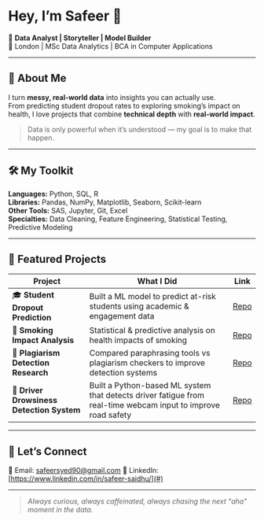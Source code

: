 # Hey, I’m Safeer 👋

🎯 **Data Analyst | Storyteller | Model Builder**  
📍 London | MSc Data Analytics | BCA in Computer Applications  

---

## 🚀 About Me

I turn **messy, real-world data** into insights you can actually use.  
From predicting student dropout rates to exploring smoking’s impact on health, I love projects that combine **technical depth** with **real-world impact**.

> Data is only powerful when it’s understood — my goal is to make that happen.

---

## 🛠 My Toolkit
**Languages:** Python, SQL, R  
**Libraries:** Pandas, NumPy, Matplotlib, Seaborn, Scikit-learn  
**Other Tools:** SAS, Jupyter, Git, Excel  
**Specialties:** Data Cleaning, Feature Engineering, Statistical Testing, Predictive Modeling

---

## 📂 Featured Projects
| Project | What I Did | Link |
|---------|------------|------|
| 🎓 **Student Dropout Prediction** | Built a ML model to predict at-risk students using academic & engagement data | [Repo](https://github.com/SafeerSaidhumuhamed/student_dropout) |
| 🚬 **Smoking Impact Analysis** | Statistical & predictive analysis on health impacts of smoking | [Repo](https://github.com/SafeerSaidhumuhamed/smoking-impact) |
| 📝 **Plagiarism Detection Research** | Compared paraphrasing tools vs plagiarism checkers to improve detection systems | [Repo](https://github.com/SafeerSaidhumuhamed/Safeer-s-portfolio) |
| 🚗 **Driver Drowsiness Detection System** | Built a Python-based ML system that detects driver fatigue from real-time webcam input to improve road safety | [Repo](https://github.com/SafeerSaidhumuhamed/driver-drowsiness-detection) |

---

## 💬 Let’s Connect
📧 Email: safeersyed90@gmail.com
💼 LinkedIn: [https://www.linkedin.com/in/safeer-saidhu/](#)  

---

> _Always curious, always caffeinated, always chasing the next "aha" moment in the data._

